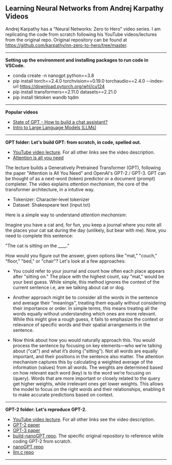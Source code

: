 ## Learning Neural Networks from Andrej Karpathy Videos

Andrej Karpathy has a "Neural Networks: Zero to Hero" video series. I am replicating the code from scratch following his YouTube videos/lectures from the original repo. Original repository can be found at https://github.com/karpathy/nn-zero-to-hero/tree/master. 

---

**Setting up the environment and installing packages to run code in VSCode.**
- conda create -n nanogpt python==3.8
- pip install torch==2.4.0 torchvision==0.19.0 torchaudio==2.4.0 --index-url https://download.pytorch.org/whl/cu124
- pip install transformers==2.11.0 datasets==2.21.0
- pip install tiktoken wandb tqdm

---

**Popular videos**

- [State of GPT - How to build a chat assistant?](https://www.youtube.com/watch?v=bZQun8Y4L2A)
- [Intro to Large Language Models (LLMs)](https://www.youtube.com/watch?v=zjkBMFhNj_g)

---

**GPT folder: Let's build GPT: from scratch, in code, spelled out.**

- [YouTube video lecture](https://www.youtube.com/watch?v=kCc8FmEb1nY). For all other links see the video description.
- [Attention is all you need](https://arxiv.org/abs/1706.03762)

The lecture builds a Generatively Pretrained Transformer (GPT), following the paper "Attention is All You Need" and OpenAI's GPT-2 / GPT-3. GPT can be thought of as a next-word (token) predictor or a document (prompt) completer. The video explains *attention mechanism*, the core of the transformer architecture, in a intutive way. 

- Tokenizer: Character-level tokenizer
- Dataset: Shakespeare text (input.txt)

Here is a simple way to understand *attention mechanism*: 

Imagine you have a cat and, for fun, you keep a journal where you note all the places your cat sat during the day (unlikely, but bear with me). Now, you need to complete this sentence:

"The cat is sitting on the ____."

How would you figure out the answer, given options like "mat," "couch," "floor," "bed," or "chair"? Let's look at a few approaches:

- You could refer to your journal and count how often each place appears after "sitting on." The place with the highest count, say "mat," would be your best guess. While simple, this method ignores the context of the current sentence i.e, are we talking about cat or dog.

- Another approach might be to consider all the words in the sentence and average their "meanings", treating them equally without considering their importance or order. In simple terms, this means treating all the words equally without understanding which ones are more relevant. While this might give a rough guess, it fails to emphasize the context or relevance of specific words and their spatial arrangements in the sentence.

- Now think about how you would naturally approach this. You would process the sentence by focusing on key elements—who we’re talking about ("cat") and what it’s doing ("sitting"). Not all words are equally important, and their positions in the sentence also matter. The attention mechanism captures this by calculating a weighted average of the information (values) from all words. The weights are determined based on how relevant each word (key) is to the word we’re focusing on (query). Words that are more important or closely related to the query get higher weights, while irrelevant ones get lower weights. This allows the model to focus on the right words and their relationships, enabling it to make accurate predictions based on context.

---

**GPT-2 folder: Let's reproduce GPT-2.**

- [YouTube video lecture](https://www.youtube.com/watch?v=l8pRSuU81PU&list=PLAqhIrjkxbuWI23v9cThsA9GvCAUhRvKZ&index=10). For all other links see the video description.
- [GPT-2 paper](https://cdn.openai.com/better-language-models/language_models_are_unsupervised_multitask_learners.pdf)
- [GPT-3 paper](https://arxiv.org/abs/2005.14165)
- [build-nanoGPT repo](https://github.com/karpathy/build-nanogpt). The specific original repository to reference while coding GPT-2 from scratch. 
- [nanoGPT repo](https://github.com/karpathy/nanoGPT)
- [llm.c repo](https://github.com/karpathy/llm.c)

---

